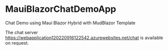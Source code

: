 # MauiBlazorChatDemoApp
Chat Demo using Maui Blazor Hybrid with MudBlazor Template

The chat server https://webapplication120220916122542.azurewebsites.net/chat is available on request.
